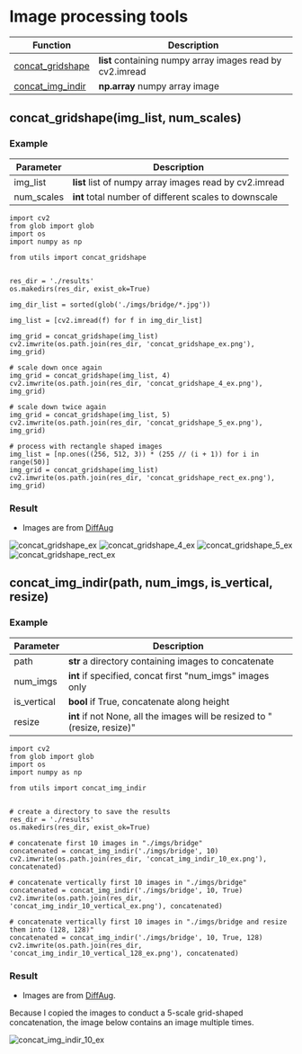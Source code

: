 # Image processing tools

| Function | Description |
|---|---|
| [concat_gridshape](#concat_gridshapeimg_list-num_scales) | **list** containing numpy array images read by cv2.imread|
| [concat_img_indir](#concat_img_indirpath-num_imgs-is_vertical-resize) | **np.array** numpy array image|


## concat_gridshape(img_list, num_scales)
### Example
| Parameter | Description |
|---|---|
| img_list | **list** list of numpy array images read by cv2.imread |
| num_scales | **int** total number of different scales to downscale |

```
import cv2
from glob import glob
import os
import numpy as np

from utils import concat_gridshape


res_dir = './results'
os.makedirs(res_dir, exist_ok=True)

img_dir_list = sorted(glob('./imgs/bridge/*.jpg'))

img_list = [cv2.imread(f) for f in img_dir_list]

img_grid = concat_gridshape(img_list)
cv2.imwrite(os.path.join(res_dir, 'concat_gridshape_ex.png'), img_grid)

# scale down once again
img_grid = concat_gridshape(img_list, 4)
cv2.imwrite(os.path.join(res_dir, 'concat_gridshape_4_ex.png'), img_grid)

# scale down twice again
img_grid = concat_gridshape(img_list, 5)
cv2.imwrite(os.path.join(res_dir, 'concat_gridshape_5_ex.png'), img_grid)

# process with rectangle shaped images
img_list = [np.ones((256, 512, 3)) * (255 // (i + 1)) for i in range(50)]
img_grid = concat_gridshape(img_list)
cv2.imwrite(os.path.join(res_dir, 'concat_gridshape_rect_ex.png'), img_grid)
```
### Result

* Images are from [DiffAug](https://github.com/mit-han-lab/data-efficient-gans)

![concat_gridshape_ex](https://user-images.githubusercontent.com/23406491/142562001-23337034-0a82-4867-ba5f-3bb9f87e2214.png)
![concat_gridshape_4_ex](https://user-images.githubusercontent.com/23406491/142562009-aa3ad864-25eb-4bed-88b5-8ca8d9cefa41.png)
![concat_gridshape_5_ex](https://user-images.githubusercontent.com/23406491/142562014-2424e7b5-af6d-4bb4-adc4-429ecad88c7c.png)
![concat_gridshape_rect_ex](https://user-images.githubusercontent.com/23406491/142562393-5d2de030-d9dc-4882-a90a-54cf5c21ab64.png)


## concat_img_indir(path, num_imgs, is_vertical, resize)
### Example
| Parameter | Description |
|---|---|
| path | **str** a directory containing images to concatenate |
| num_imgs | **int** if specified, concat first "num_imgs" images only |
| is_vertical | **bool** if True, concatenate along height |
| resize | **int** if not None, all the images will be resized to "(resize, resize)" |

```
import cv2
from glob import glob
import os
import numpy as np

from utils import concat_img_indir


# create a directory to save the results
res_dir = './results'
os.makedirs(res_dir, exist_ok=True)

# concatenate first 10 images in "./imgs/bridge"
concatenated = concat_img_indir('./imgs/bridge', 10)
cv2.imwrite(os.path.join(res_dir, 'concat_img_indir_10_ex.png'), concatenated)

# concatenate vertically first 10 images in "./imgs/bridge"
concatenated = concat_img_indir('./imgs/bridge', 10, True)
cv2.imwrite(os.path.join(res_dir, 'concat_img_indir_10_vertical_ex.png'), concatenated)

# concatenate vertically first 10 images in "./imgs/bridge and resize them into (128, 128)"
concatenated = concat_img_indir('./imgs/bridge', 10, True, 128)
cv2.imwrite(os.path.join(res_dir, 'concat_img_indir_10_vertical_128_ex.png'), concatenated)
```

### Result

* Images are from [DiffAug](https://github.com/mit-han-lab/data-efficient-gans).

Because I copied the images to conduct a 5-scale grid-shaped concatenation, the image below contains an image multiple times.

![concat_img_indir_10_ex](https://user-images.githubusercontent.com/23406491/142562463-74a3ea67-6748-42f0-937a-3dbbb8f84459.png)

